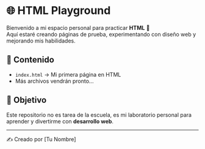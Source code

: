 # 🌐 HTML Playground

Bienvenido a mi espacio personal para practicar **HTML** 🚀  
Aquí estaré creando páginas de prueba, experimentando con diseño web y mejorando mis habilidades.

## 📂 Contenido
- `index.html` → Mi primera página en HTML
- Más archivos vendrán pronto...

## 🎯 Objetivo
Este repositorio no es tarea de la escuela, es mi laboratorio personal para aprender y divertirme con **desarrollo web**.

---

✍️ Creado por [Tu Nombre]
